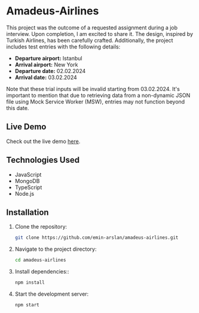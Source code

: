 # Amadeus-Airlines

This project was the outcome of a requested assignment during a job interview. Upon completion, I am excited to share it. The design, inspired by Turkish Airlines, has been carefully crafted. Additionally, the project includes test entries with the following details:

- **Departure airport:** Istanbul
- **Arrival airport:** New York
- **Departure date:** 02.02.2024
- **Arrival date:** 03.02.2024

Note that these trial inputs will be invalid starting from 03.02.2024. It's important to mention that due to retrieving data from a non-dynamic JSON file using Mock Service Worker (MSW), entries may not function beyond this date.

## Live Demo

Check out the live demo [here](https://amadeus-airlines.vercel.app/).

## Technologies Used

- JavaScript
- MongoDB
- TypeScript
- Node.js

## Installation

1. Clone the repository:
   ```bash
   git clone https://github.com/emin-arslan/amadeus-airlines.git
2. Navigate to the project directory:
   ```bash
   cd amadeus-airlines
3. Install dependencies::
   ```bash
   npm install
   
4. Start the development server:
   ```bash
   npm start
